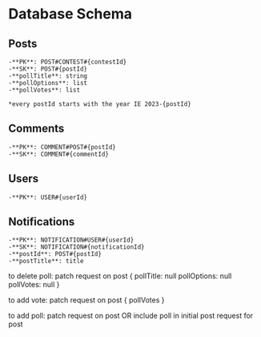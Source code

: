 # Database Schema

## Posts
    -**PK**: POST#CONTEST#{contestId}
    -**SK**: POST#{postId}
    -**pollTitle**: string
    -**pollOptions**: list
    -**pollVotes**: list

    *every postId starts with the year IE 2023-{postId}

## Comments
    -**PK**: COMMENT#POST#{postId}
    -**SK**: COMMENT#{commentId}

## Users
    -**PK**: USER#{userId}

## Notifications
    -**PK**: NOTIFICATION#USER#{userId}
    -**SK**: NOTIFICATION#{notificationId}
    -**postId**: POST#{postId}
    -**postTitle**: title

to delete poll:
patch request on post
{
    pollTitle: null
    pollOptions: null
    pollVotes: null
}

to add vote:
patch request on post
{
    pollVotes
}

to add poll:
patch request on post
OR
include poll in initial post request for post
